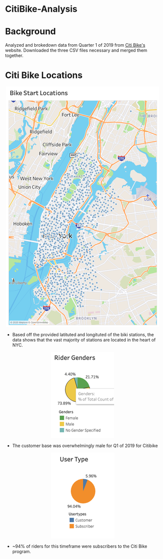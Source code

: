 # CitiBike-Analysis

# Background

Analyzed and brokedown data from Quarter 1 of 2019 from [Citi Bike's](https://www.citibikenyc.com/system-data) website. Downloaded the three CSV files necessary and merged them together. 

# Citi Bike Locations

<p align="center">
 <img src="images/ridermap.png"
</p>
  
 * Based off the provided latituted and longituted of the biki stations, the data shows that the vast majority of stations are located in the heart of NYC. 
  
  <p align="center">
 <img src="images/gender.png"
</p>
  
  * The customer base was overwhelmingly male for Q1 of 2019 for Citibike

<p align="center">
 <img src="images/customer.png"
</p>
  
  * ~94% of riders for this timeframe were subscribers to the Citi Bike program. 
